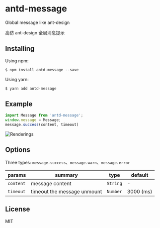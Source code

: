 # antd-message
Global message like ant-design

高仿 ant-design 全局消息提示

## Installing
Using npm:
```javascript
$ npm install antd-message --save
```
Using yarn:
```javascript
$ yarn add antd-message
```

## Example
```javascript
import Message from 'antd-message';
window.message = Message;
message.success(content, timeout)
```
![Renderings](https://ooo.0o0.ooo/2017/03/20/58cfb9c34845f.png)

## Options
Three types: `message.success`、`message.warn`、`message.error`

params    | summary                     | type     | default
--------- | --------------------------- | -------- | ---------
`content` | message content             | `String` | -
`timeout` | timeout the message unmount | `Number` | 3000 (ms)

## License
MIT
